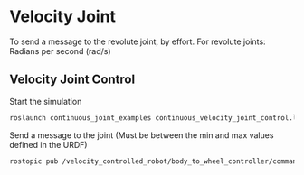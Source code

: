 # Velocity Joint

To send a message to the revolute joint, by effort. For revolute joints: Radians per second (rad/s)

## Velocity Joint Control

Start the simulation

```bash
roslaunch continuous_joint_examples continuous_velocity_joint_control.launch
```

Send a message to the joint (Must be between the min and max values defined in the URDF)

```bash
rostopic pub /velocity_controlled_robot/body_to_wheel_controller/command std_msgs/Float64 "data: 1.0"
```
